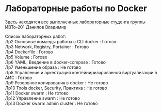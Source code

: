 # Лабораторные работы по Docker
Здесь находятся все выполненные лабораторные студента группы ИВТо-201 
Данилов Владимир

Список лабораторных работ:   
Лр2 Основные команды работы с CLI docker : Готово   
Лр3 Network, Registry, Portainer : Готово   
Лр4 Dockerfile : Готово    
Лр5 Volume : Готово   
Лр6 YAML, Введение в docker-compose : Готово   
Лр7 Уменьшение образа : Не готово   
Лр8 Управление и аркестрация контейниризированной виртуализации в АИС : Готово   
Лр9 Резервное копирования в docker : Не готово   
Лр10 Tools docker, Security, Практика : Не готово   
Лр11 Docker swarm : Не готово   
Лр12 Управление swarm : Не готово   
Лр13 Docker swarm admin cluster : Не готово   
